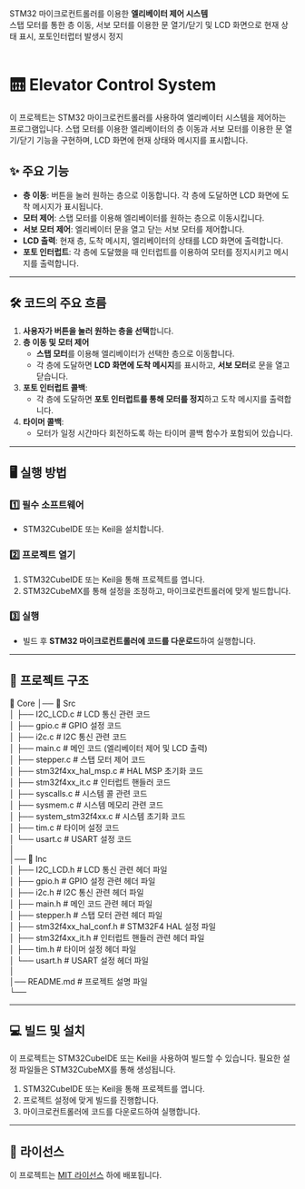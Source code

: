 <br><br>
STM32 마이크로컨트롤러를 이용한 **엘리베이터 제어 시스템**<br>
스탭 모터를 통한 층 이동, 서보 모터를 이용한 문 열기/닫기 및 LCD 화면으로 현재 상태 표시, 포토인터럽터 발생시 정지
<br><br>

# 🛗 Elevator Control System

이 프로젝트는 STM32 마이크로컨트롤러를 사용하여 엘리베이터 시스템을 제어하는 프로그램입니다. 스탭 모터를 이용한 엘리베이터의 층 이동과 서보 모터를 이용한 문 열기/닫기 기능을 구현하며, LCD 화면에 현재 상태와 메시지를 표시합니다.

## ✨ 주요 기능
- **층 이동**: 버튼을 눌러 원하는 층으로 이동합니다. 각 층에 도달하면 LCD 화면에 도착 메시지가 표시됩니다.
- **모터 제어**: 스탭 모터를 이용해 엘리베이터를 원하는 층으로 이동시킵니다.
- **서보 모터 제어**: 엘리베이터 문을 열고 닫는 서보 모터를 제어합니다.
- **LCD 출력**: 현재 층, 도착 메시지, 엘리베이터의 상태를 LCD 화면에 출력합니다.
- **포토 인터럽트**: 각 층에 도달했을 때 인터럽트를 이용하여 모터를 정지시키고 메시지를 출력합니다.

---

## 🛠 코드의 주요 흐름

1. **사용자가 버튼을 눌러 원하는 층을 선택**합니다.
2. **층 이동 및 모터 제어**
   - **스탭 모터**를 이용해 엘리베이터가 선택한 층으로 이동합니다.
   - 각 층에 도달하면 **LCD 화면에 도착 메시지**를 표시하고, **서보 모터**로 문을 열고 닫습니다.
3. **포토 인터럽트 콜백**:
   - 각 층에 도달하면 **포토 인터럽트를 통해 모터를 정지**하고 도착 메시지를 출력합니다.
4. **타이머 콜백**:
   - 모터가 일정 시간마다 회전하도록 하는 타이머 콜백 함수가 포함되어 있습니다.

---

## 🖥 실행 방법

### 1️⃣ 필수 소프트웨어
- STM32CubeIDE 또는 Keil을 설치합니다.

### 2️⃣ 프로젝트 열기
1. STM32CubeIDE 또는 Keil을 통해 프로젝트를 엽니다.
2. STM32CubeMX를 통해 설정을 조정하고, 마이크로컨트롤러에 맞게 빌드합니다.

### 3️⃣ 실행
- 빌드 후 **STM32 마이크로컨트롤러에 코드를 다운로드**하여 실행합니다.

---

## 📂 프로젝트 구조

📂 Core
│── 📂 Src  
│   ├── I2C_LCD.c                        # LCD 통신 관련 코드  
│   ├── gpio.c                           # GPIO 설정 코드  
│   ├── i2c.c                            # I2C 통신 관련 코드  
│   ├── main.c                           # 메인 코드 (엘리베이터 제어 및 LCD 출력)  
│   ├── stepper.c                        # 스탭 모터 제어 코드  
│   ├── stm32f4xx_hal_msp.c              # HAL MSP 초기화 코드  
│   ├── stm32f4xx_it.c                   # 인터럽트 핸들러 코드  
│   ├── syscalls.c                       # 시스템 콜 관련 코드  
│   ├── sysmem.c                         # 시스템 메모리 관련 코드  
│   ├── system_stm32f4xx.c               # 시스템 초기화 코드  
│   ├── tim.c                            # 타이머 설정 코드  
│   └── usart.c                          # USART 설정 코드  
│  
│── 📂 Inc  
│   ├── I2C_LCD.h                        # LCD 통신 관련 헤더 파일  
│   ├── gpio.h                           # GPIO 설정 관련 헤더 파일  
│   ├── i2c.h                            # I2C 통신 관련 헤더 파일  
│   ├── main.h                           # 메인 코드 관련 헤더 파일  
│   ├── stepper.h                        # 스탭 모터 관련 헤더 파일  
│   ├── stm32f4xx_hal_conf.h             # STM32F4 HAL 설정 파일  
│   ├── stm32f4xx_it.h                   # 인터럽트 핸들러 관련 헤더 파일  
│   ├── tim.h                            # 타이머 설정 헤더 파일  
│   └── usart.h                          # USART 설정 헤더 파일  
│  
│── README.md                            # 프로젝트 설명 파일  
└──


---

## 💻 빌드 및 설치

이 프로젝트는 STM32CubeIDE 또는 Keil을 사용하여 빌드할 수 있습니다. 필요한 설정 파일들은 STM32CubeMX를 통해 생성됩니다.

1. STM32CubeIDE 또는 Keil을 통해 프로젝트를 엽니다.
2. 프로젝트 설정에 맞게 빌드를 진행합니다.
3. 마이크로컨트롤러에 코드를 다운로드하여 실행합니다.

---

## 📜 라이선스

이 프로젝트는 [MIT 라이선스](LICENSE) 하에 배포됩니다.
